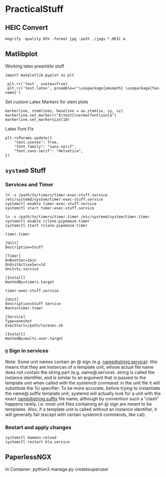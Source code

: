 # PracticalStuff

## HEIC Convert 
```
mogrify -quality 85% -format jpg -path ./jpgs *.HEIC &
```
## Matlibplot
Working latex preamble stuff
```
import matplotlib.pyplot as plt

 plt.rc('text', usetex=True)
 plt.rc('text.latex', preamble=r'\usepackage{amsmath} \usepackage{foo-name}')
```
Set custom Latex Markers for stem plots
```
markerline, stemlines, baseline = ax.stem(sx, sy, sz)
markerline.set_marker(r"$\text{\normalfont\sun}$")
markerline.set_markersize(10)
```
Latex Font Fix
```
plt.rcParams.update({
    "text.usetex": True,
    "font.family": "sans-serif",
    "font.sans-serif": "Helvetica",
})
```
## `systemD` Stuff

### Services and Timer
```
ln -s /path/to/timers/timer-exec-stuff.service /etc/systemd/system/timer-exec-stuff.service
systemctl enable timer-exec-stuff.service
systemctl start timer-exec-stuff.service

ln -s /path/to/timers/timer.timer /etc/systemd/system/timer.timer
systemctl enable rclone-pipemaze.timer
systemctl start rclone-pipemaze.timer

```

`timer.timer`
```
[Unit]
Description=Stuff

[Timer]
OnBootSec=1min
OnUnitActiveSec=1d
Unit=%i.service

[Install]
WantedBy=timers.target
```

`timer-exec-stuff.service`
```
[Unit]
Description=Stuff Service
Wants=timer.timer

[Service]
Type=oneshot
ExecStart=/path/to/exec.sh

[Install]
WantedBy=multi-user.target
```
### `@` Sign in services
Note: Some unit names contain an @ sign (e.g. name@string.service): this means that they are instances of a template unit, whose actual file name does not contain the string part (e.g. name@.service). string is called the instance identifier, and is similar to an argument that is passed to the template unit when called with the systemctl command: in the unit file it will substitute the %i specifier. To be more accurate, before trying to instantiate the name@.suffix template unit, systemd will actually look for a unit with the exact name@string.suffix file name, although by convention such a "clash" happens rarely, i.e. most unit files containing an @ sign are meant to be templates. Also, if a template unit is called without an instance identifier, it will generally fail (except with certain systemctl commands, like cat).

### Restart and apply changes
```
systemctl daemon-reload
systemctl restart bla.service
```

## PaperlessNGX
In Container: python3 manage.py createsuperuser
